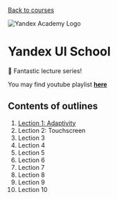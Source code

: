 [Back to courses](https://github.com/Betra/Course-Abstract)

![Yandex Academy Logo](https://yastatic.net/yandex-events-frontend2/_/0lSbFY1EE1d0SsfbXVPuuptTTcY.png)

# Yandex UI School

💎 Fantastic lecture series!

You may find youtube playlist **[here](https://www.youtube.com/playlist?list=PLKaafC45L_SRqYQW-nFYw8bOlm3IYc2BI)**

## Contents of outlines

1. [Lection 1: Adaptivity](https://github.com/Betra/Course-Abstract/blob/master/Yandex%20UI%20School/Ya_UI_Lesson_1.md)
2. Lection 2: Touchscreen
3. Lection 3
4. Lection 4
5. Lection 5
6. Lection 6
7. Lection 7
8. Lection 8
9. Lection 9
10. Lection 10

